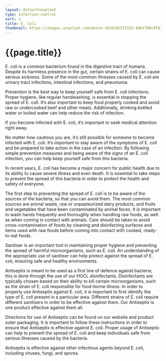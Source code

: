 ```yaml
---
layout: defaultnosplash
type: infection-control
sort: 1
title: E. Coli
thumbnail: https://images.unsplash.com/photo-1626202373152-8db1760c8f61?ixlib=rb-1.2.1&ixid=MnwxMjA3fDB8MHxwaG90by1wYWdlfHx8fGVufDB8fHx8&auto=format&fit=crop&w=1180&q=80
---
```

# {{page.title}}

E. coli is a common bacterium found in the digestive tract of humans. Despite its harmless presence in the gut, certain strains of E. coli can cause serious sickness. Some of the most common illnesses caused by E. coli are urinary tract infections, intestinal infections, and pneumonia.

Prevention is the best way to keep yourself safe from E. coli infections. Proper hygiene, like regular handwashing, is essential in stopping the spread of E. coli. It’s also important to keep food properly cooked and avoid raw or undercooked beef and other meats. Additionally, drinking bottled water or boiled water can help reduce the risk of infection.

If you become infected with E. coli, it’s important to seek medical attention right away.

No matter how cautious you are, it’s still possible for someone to become infected with E. coli. It’s important to stay aware of the symptoms of E. coli and be prepared to take action in the case of an infection. By following simple prevention measures and being aware of the signs of an E. coli infection, you can help keep yourself safe from this bacteria.

In recent years, E. coli has become a major concern for public health due to its ability to cause severe illness and even death. It is essential to take steps to prevent the spread of this bacteria in order to protect the health and safety of everyone. 

The first step to preventing the spread of E. coli is to be aware of the sources of the bacteria, so that you can avoid them. The most common sources are animal waste, raw or unpasteurized dairy products, and fruits and vegetables that have been contaminated by animal feces. It is important to wash hands frequently and thoroughly when handling raw foods, as well as when coming in contact with animals. Care should be taken to avoid cross-contamination of foods by cleaning and disinfecting surfaces and items used with raw foods before coming into contact with cooked, ready-to-eat foods. 

Sanitiser is an important tool in maintaining proper hygiene and preventing the spread of harmful microorganisms, such as E. coli. An understanding of the appropriate use of sanitiser can help protect against the spread of E. coli, ensuring safe and healthy environments.

Antiseptix is meant to be used as a first line of defence against bacteria; this is done through the use of our HOCL disinfectants. Disinfectants are typically chosen based on their ability to kill certain microorganisms, such as the strain of E. coli responsible for food-borne illness. In order to properly use Antiseptix against E. coli, it is important to first identify the type of E. coli present in a particular area. Different strains of E. coli require different sanitisers in order to be effective against them. Our Antiseptix is one product effective against them all.

Directions for use of Antiseptix can be found on our website and product outer packaging. It is important to follow these instructions in order to ensure that Antiseptix is effective against E. coli. Proper usage of Antiseptix can help to prevent the spread of E. coli and keep individuals safe from serious illnesses caused by the bacteria.

Antiseptix is effective against other infectious agents beyond E. coli, including viruses, fungi, and spores.